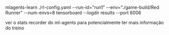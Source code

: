 mlagents-learn ./rl-config.yaml --run-id="run1" --env="./game-build/Red Runner" --num-envs=8
tensorboard --logdir results --port 6006

ver o stats recorder do ml-agents para potencialmente ter mais informação do treino
